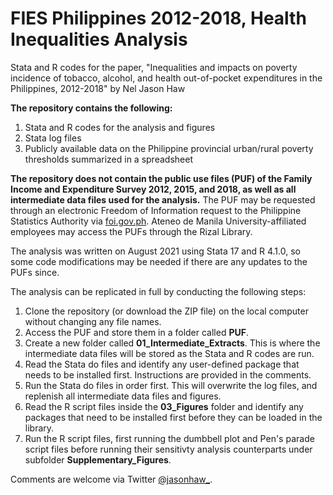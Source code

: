 # FIES Philippines 2012-2018, Health Inequalities Analysis
Stata and R codes for the paper, "Inequalities and impacts on poverty incidence of tobacco, alcohol, and health out-of-pocket expenditures in the Philippines, 2012-2018" by Nel Jason Haw

**The repository contains the following:**
1. Stata and R codes for the analysis and figures
2. Stata log files
3. Publicly available data on the Philippine provincial urban/rural poverty thresholds summarized in a spreadsheet

**The repository does not contain the public use files (PUF) of the Family Income and Expenditure Survey 2012, 2015, and 2018, as well as all intermediate data files used for the analysis.** The PUF may be requested through an electronic Freedom of Information request to the Philippine Statistics Authority via [foi.gov.ph](https://www.foi.gov.ph). Ateneo de Manila University-affiliated employees may access the PUFs through the Rizal Library.

The analysis was written on August 2021 using Stata 17 and R 4.1.0, so some code modifications may be needed if there are any updates to the PUFs since.

The analysis can be replicated in full by conducting the following steps:
1. Clone the repository (or download the ZIP file) on the local computer without changing any file names.
2. Access the PUF and store them in a folder called **PUF**.
3. Create a new folder called **01_Intermediate_Extracts**. This is where the intermediate data files will be stored as the Stata and R codes are run.
4. Read the Stata do files and identify any user-defined package that needs to be installed first. Instructions are provided in the comments.
5. Run the Stata do files in order first. This will overwrite the log files, and replenish all intermediate data files and figures.
6. Read the R script files inside the **03_Figures** folder and identify any packages that need to be installed first before they can be loaded in the library.
7. Run the R script files, first running the dumbbell plot and Pen's parade script files before running their sensitivty analysis counterparts under subfolder **Supplementary_Figures**.

Comments are welcome via Twitter [@jasonhaw_](https://www.twitter.com/jasonhaw_).

